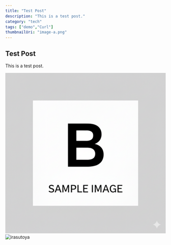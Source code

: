 ```yaml
---
title: "Test Post"
description: "This is a test post."
category: "tech"
tags: ["demo","Curl"]
thumbnailUri: "image-a.png"
---
```


## Test Post

This is a test post.

![image-b](./image-b.png)
![irasutoya](https://blogger.googleusercontent.com/img/b/R29vZ2xl/AVvXsEiThh51O_5PBczGCVOAZqWk0NniNOu2Fxun8BlELAmHwR8Rltl1Gnqb_u0dkHvf34yGijTLvwnjWDAe6f-LtgOXAiX3sj__yCp5rsa2KTeaR0uaGye3zKUaTCUd8PiHDAObRfDSW8JT9qc/s800/hirameki_man.png)
